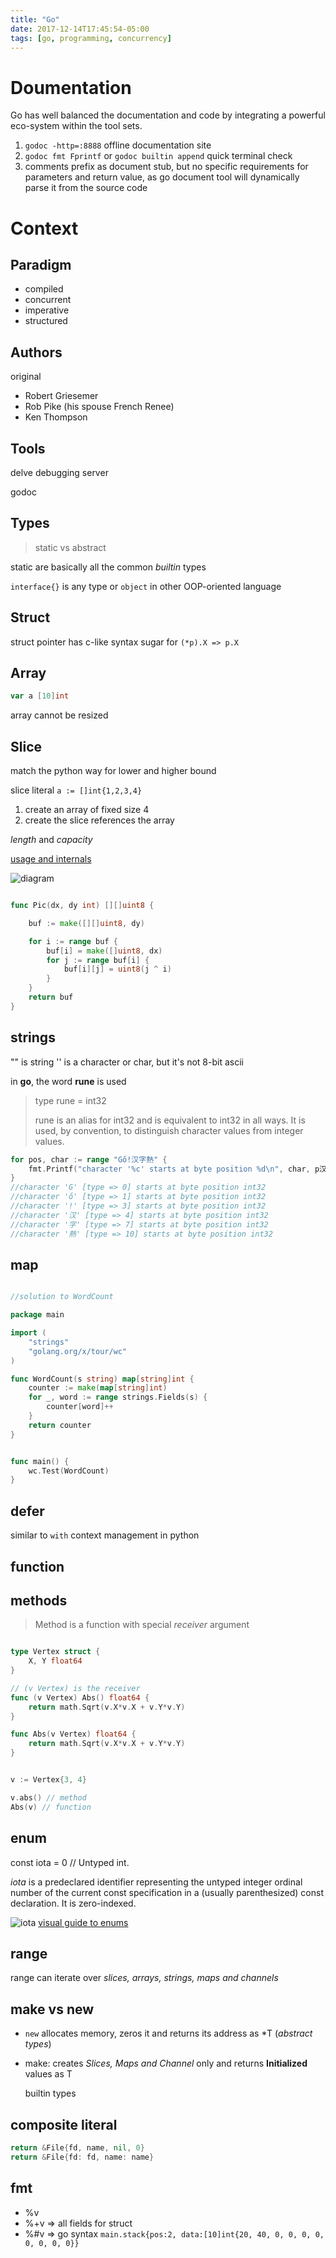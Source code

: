 ```yaml
---
title: "Go"
date: 2017-12-14T17:45:54-05:00
tags: [go, programming, concurrency]
---
```

# Doumentation

Go has well balanced the documentation and code by integrating a powerful eco-system within the tool sets.

1. `godoc -http=:8888` offline documentation site
2. `godoc fmt Fprintf` or `godoc builtin append` quick terminal check
3. comments prefix as document stub, but no specific requirements for parameters and return value, as go document tool will dynamically parse it from the source code

# Context

## Paradigm

- compiled
- concurrent
- imperative
- structured

## Authors

original
- Robert Griesemer
- Rob Pike (his spouse French Renee)
- Ken Thompson

## Tools

delve debugging server

godoc

## Types

> static vs abstract

static are basically all the common *builtin* types

`interface{}` is any type or `object` in other OOP-oriented language

## Struct

struct pointer has c-like syntax sugar for `(*p).X => p.X`

## Array

```go
var a [10]int
```

array cannot be resized

## Slice

match the python way for lower and higher bound

slice literal `a := []int{1,2,3,4}`
1. create an array of fixed size 4
2. create the slice references the array

*length* and *capacity*

[usage and internals](https://blog.golang.org/go-slices-usage-and-internals)

![diagram](https://blog.golang.org/go-slices-usage-and-internals_slice-2.png)

```go

func Pic(dx, dy int) [][]uint8 {

	buf := make([][]uint8, dy)

	for i := range buf {
		buf[i] = make([]uint8, dx)
		for j := range buf[i] {
			buf[i][j] = uint8(j ^ i)
		}
	}
	return buf
}
```

## strings

"" is string
'' is a character or char, but it's not 8-bit ascii

in **go**, the word **rune** is used

>type rune = int32
>
>    rune is an alias for int32 and is equivalent to int32 in all ways. It is
    used, by convention, to distinguish character values from integer
    values.

```go
for pos, char := range "Gő!汉字熱" {
    fmt.Printf("character '%c' starts at byte position %d\n", char, p汉字熱os汉字熱)
}
//character 'G' [type => 0] starts at byte position int32
//character 'ő' [type => 1] starts at byte position int32
//character '!' [type => 3] starts at byte position int32
//character '汉' [type => 4] starts at byte position int32
//character '字' [type => 7] starts at byte position int32
//character '熱' [type => 10] starts at byte position int32
```

## map

```go

//solution to WordCount

package main

import (
	"strings"
	"golang.org/x/tour/wc"
)

func WordCount(s string) map[string]int {
	counter := make(map[string]int)
	for _, word := range strings.Fields(s) {
		counter[word]++
	}
	return counter
}


func main() {
	wc.Test(WordCount)
}
```

## defer

similar to `with` context management in python

## function

## methods

> Method is a function with special *receiver* argument

```go

type Vertex struct {
	X, Y float64
}

// (v Vertex) is the receiver
func (v Vertex) Abs() float64 {
	return math.Sqrt(v.X*v.X + v.Y*v.Y)
}

func Abs(v Vertex) float64 {
	return math.Sqrt(v.X*v.X + v.Y*v.Y)
}


v := Vertex{3, 4}

v.abs() // method
Abs(v) // function

```

## enum

const iota = 0 // Untyped int.

*iota* is a predeclared identifier representing the untyped integer
ordinal number of the current const specification in a (usually
parenthesized) const declaration. It is zero-indexed.

![iota](https://camo.githubusercontent.com/a375bc9aaf7f25c99104936003d3a72f28da4225/68747470733a2f2f63646e2d696d616765732d312e6d656469756d2e636f6d2f6d61782f323030302f312a7366414854337a6b2d576a7853445249444d706461412e676966)
[visual guide to enums](https://blog.learngoprogramming.com/golang-const-type-enums-iota-bc4befd096d3)

## range

range can iterate over *slices, arrays, strings, maps and channels*

## make vs new

- `new` allocates memory, zeros it and returns its address as *T (*abstract types*)

- make: creates *Slices, Maps and Channel* only and returns **Initialized** values as T

	builtin types

## composite literal

```go
return &File{fd, name, nil, 0}
return &File{fd: fd, name: name}
```

## fmt

- %v
- %+v => all fields for struct
- %#v => go syntax `main.stack{pos:2, data:[10]int{20, 40, 0, 0, 0, 0, 0, 0, 0, 0}}`
